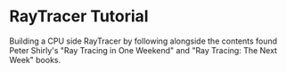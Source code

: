 # RayTracer Tutorial
Building a CPU side RayTracer by following alongside the contents found Peter Shirly's "Ray Tracing in One Weekend" and "Ray Tracing: The Next Week" books.
